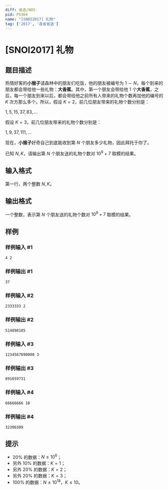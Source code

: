 ```yaml
---
diff: 省选/NOI-
pid: P5364
name: "[SNOI2017] 礼物"
tag: ['2017', '各省省选']
---
```

# [SNOI2017] 礼物
## 题目描述

热情好客的**小猴子**请森林中的朋友们吃饭，他的朋友被编号为 $1\sim N$，每个到来的朋友都会带给他一些礼物：**大香蕉**。其中，第一个朋友会带给他 $1$ 个**大香蕉**，之后，每一个朋友到来以后，都会带给他之前所有人带来的礼物个数再加他的编号的 $K$ 次方那么多个。所以，假设 $K=2$，前几位朋友带来的礼物个数分别是：

$1,5,15,37,83,\ldots$

假设 $K=3$，前几位朋友带来的礼物个数分别是：

$1,9,37,111,\ldots$

现在，**小猴子**好奇自己到底能收到第 $N$ 个朋友多少礼物，因此拜托于你了。

已知 $N,K$，请输出第 $N$ 个朋友送的礼物个数对 $10^9+7$ 取模的结果。
## 输入格式

第一行，两个整数 $N,K$。
## 输出格式

一个整数，表示第 $N$ 个朋友送的礼物个数对 $10^9+7$ 取模的结果。
## 样例

### 样例输入 #1
```
4 2
```
### 样例输出 #1
```
37
```
### 样例输入 #2
```
2333333 2
```
### 样例输出 #2
```
514898185
```
### 样例输入 #3
```
1234567890000 3
```
### 样例输出 #3
```
891659731
```
### 样例输入 #4
```
66666666 10
```
### 样例输出 #4
```
32306309
```
## 提示

- $20\%$ 的数据：$N \le 10^6$；
- 另外 $10\%$ 的数据：$K=1$；
- 另外 $20\%$ 的数据：$K=2$；
- 另外 $20\%$ 的数据：$K=3$；
- $100\%$ 的数据：$N \le 10^{18}$，$K \le 10$。
